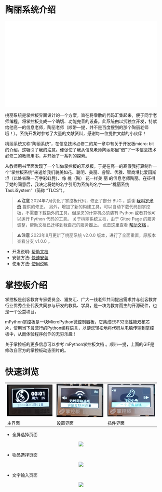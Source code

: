 # 陶丽系统介绍

<p align="center">
  <img src="resource/IMAGES/welcome_TaoLiSystem_gif.gif" />
</p>

桃丽系统是掌控板界面设计的一个方案，旨在将零散的代码汇集起来，便于同学老师编程。将掌控板变成一个确切、功能完善的设备。此系统由以赏独立开发，特献给他高一的信息老师，陶丽老师（顺带一提，并不是百度搜到的那个陶丽老师哦！）。系统开发时参考了大量的文献资料，感谢每一位提供文献的小伙伴！

桃丽系统又称“陶丽系统”，在信息技术必修二的某一章中有关于开发板micro:
bit的介绍，这吸引了我的注意。便促使了我从信息老师陶丽那里“借”了一本信息技术必修二的教师用书，并开始了一系列的探索。

从教师用书里面发现了一个叫做掌控板的开发板。于是在高一的寒假我打算制作一个“掌控板系统”来送给我们貌美如花、聪明、美丽、睿智、优雅、智商堪比爱因斯坦（此处省略一万字彩虹屁）、像
桃（陶） 花一样美 丽 的信息老师陶丽。在征得了她的同意后，我决定将她的名字引用为系统的名字——“桃丽系统 TaoLiSystem”（简称
“TLCS”）。

> **⚠️注意** 2024年7月优化了掌控板代码，修正了部分 BUG ，感谢 [我叫罗米奇](https://gitee.com/romich) 提供的修正。
> 另外，增加了新的构建工具，可以自动下载代码到掌控板，不需要下载额外的工具，但是您的计算机必须装有 Python 或者其他可以运行
> Python 代码的工具。 关于桃丽系统文档，由于 Gitee Page 的服务调整，帮助文档已迁移到我自己的服务器上。
> 点击这里查看 [帮助文档](https://lab.lovepikachu.top/ebook/taolisystem/index.html) 。

> **⚠️注意** 2023年8月更新了桃丽系统 v2.0.0 版本，进行了全面重置，原版本查看分支 v1.0.0 。

- 开发说明: [帮助文档](https://lab.lovepikachu.top/ebook/taolisystem/index.html)
- 安装方法: [快速安装](https://wojiaoyishang.gitee.io/taolisystem-doc/welcome/quickstart.html)
- 使用方法: [使用说明](https://wojiaoyishang.gitee.io/taolisystem-doc/welcome/detail.html)

# 掌控板介绍

掌控板是创客教育专家委员会、猫友汇、广大一线老师共同提出需求并与创客教育行业优秀企业代表共同参与研发的教具、学具，是一块为教育而生的开源硬件，也是一个公益项目。

mPython掌控板是一块MicroPython微控制器板，它集成ESP32高性能双核芯片，使用当下最流行的Python编程语言，以便您轻松地将代码从电脑传输到掌控板中，从而体验程序创作的无穷乐趣！

关于掌控板的更多信息可以参考 mPython掌控板文档 。顺带一提，上面的GIF是修改自官方的掌控板动态图片的。

# 快速浏览

|                                       |                                       |                                       |
|---------------------------------------|---------------------------------------|---------------------------------------|
| ![输入图片说明](resource/IMAGES/image1.png) | ![输入图片说明](resource/IMAGES/image2.png) | ![输入图片说明](resource/IMAGES/image3.png) |
| 主界面                                   | 设置界面                                  | 插件界面                                  | 

+ 全屏选择页面

<p align="center">
  <img src="https://gitee.com/wojiaoyishang/TaoLiSystem/raw/develop/resource/IMAGES/image4.png" />
</p>

+ 物品选择页面

<p align="center">
  <img src="https://gitee.com/wojiaoyishang/TaoLiSystem/raw/develop/resource/IMAGES/image5.png" />
</p>

+ 文字输入页面

<p align="center">
  <img src="https://gitee.com/wojiaoyishang/TaoLiSystem/raw/develop/resource/IMAGES/image6.png" />
</p>

